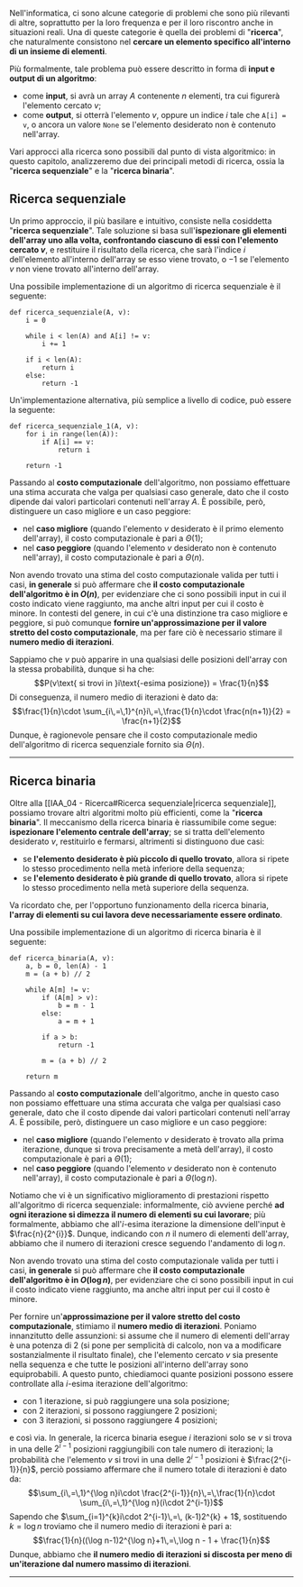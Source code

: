 Nell'informatica, ci sono alcune categorie di problemi che sono più rilevanti di altre, soprattutto per la loro frequenza e per il loro riscontro anche in situazioni reali. Una di queste categorie è quella dei problemi di "**ricerca**", che naturalmente consistono nel **cercare un elemento specifico all'interno di un insieme di elementi**.

Più formalmente, tale problema può essere descritto in forma di **input e output di un algoritmo**:
- come **input**, si avrà un array $A$ contenente $n$ elementi, tra cui figurerà l'elemento cercato $v$;
- come **output**, si otterrà l'elemento $v$, oppure un indice $i$ tale che `A[i] = v`, o ancora un valore `None` se l'elemento desiderato non è contenuto nell'array.

Vari approcci alla ricerca sono possibili dal punto di vista algoritmico: in questo capitolo, analizzeremo due dei principali metodi di ricerca, ossia la "**ricerca sequenziale**" e la "**ricerca binaria**".
## Ricerca sequenziale

Un primo approccio, il più basilare e intuitivo, consiste nella cosiddetta "**ricerca sequenziale**". Tale soluzione si basa sull'**ispezionare gli elementi dell'array uno alla volta, confrontando ciascuno di essi con l'elemento cercato $v$**, e restituire il risultato della ricerca, che sarà l'indice $i$ dell'elemento all'interno dell'array se esso viene trovato, o $-1$ se l'elemento $v$ non viene trovato all'interno dell'array.

Una possibile implementazione di un algoritmo di ricerca sequenziale è il seguente:

```
def ricerca_sequenziale(A, v):
	i = 0
	
	while i < len(A) and A[i] != v:
		i += 1
	
	if i < len(A):
		return i
	else:
		return -1
```

Un'implementazione alternativa, più semplice a livello di codice, può essere la seguente:

```
def ricerca_sequenziale_1(A, v):
	for i in range(len(A)):
		if A[i] == v:
			return i
	
	return -1
```

Passando al **costo computazionale** dell'algoritmo, non possiamo effettuare una stima accurata che valga per qualsiasi caso generale, dato che il costo dipende dai valori particolari contenuti nell'array $A$. È possibile, però, distinguere un caso migliore e un caso peggiore:
- nel **caso migliore** (quando l'elemento $v$ desiderato è il primo elemento dell'array), il costo computazionale è pari a $\Theta(1)$;
- nel **caso peggiore** (quando l'elemento $v$ desiderato non è contenuto nell'array), il costo computazionale è pari a $\Theta(n)$.

Non avendo trovato una stima del costo computazionale valida per tutti i casi, **in generale** si può affermare che **il costo computazionale dell'algoritmo è in $O(n)$**, per evidenziare che ci sono possibili input in cui il costo indicato viene raggiunto, ma anche altri input per cui il costo è minore. In contesti del genere, in cui c'è una distinzione tra caso migliore e peggiore, si può comunque **fornire un'approssimazione per il valore stretto del costo computazionale**, ma per fare ciò è necessario stimare il **numero medio di iterazioni**.

Sappiamo che $v$ può apparire in una qualsiasi delle posizioni dell'array con la stessa probabilità, dunque si ha che:
$$P(v\text{ si trovi in }i\text{-esima posizione}) = \frac{1}{n}$$
Di conseguenza, il numero medio di iterazioni è dato da:
$$\frac{1}{n}\cdot \sum_{i\,=\,1}^{n}i\,=\,\frac{1}{n}\cdot \frac{n(n+1)}{2} = \frac{n+1}{2}$$
Dunque, è ragionevole pensare che il costo computazionale medio dell'algoritmo di ricerca sequenziale fornito sia $\Theta(n)$.
___
## Ricerca binaria

Oltre alla [[IAA_04 - Ricerca#Ricerca sequenziale|ricerca sequenziale]], possiamo trovare altri algoritmi molto più efficienti, come la "**ricerca binaria**". Il meccanismo della ricerca binaria è riassumibile come segue: **ispezionare l'elemento centrale dell'array**; se si tratta dell'elemento desiderato $v$, restituirlo e fermarsi, altrimenti si distinguono due casi:
- se **l'elemento desiderato è più piccolo di quello trovato**, allora si ripete lo stesso procedimento nella metà inferiore della sequenza;
- se **l'elemento desiderato è più grande di quello trovato**, allora si ripete lo stesso procedimento nella metà superiore della sequenza.

Va ricordato che, per l'opportuno funzionamento della ricerca binaria, **l'array di elementi su cui lavora deve necessariamente essere ordinato**.

Una possibile implementazione di un algoritmo di ricerca binaria è il seguente:

```
def ricerca_binaria(A, v):
	a, b = 0, len(A) - 1
	m = (a + b) // 2
	
	while A[m] != v:
		if (A[m] > v):
			b = m - 1
		else:
			a = m + 1
		
		if a > b:
			return -1
		
		m = (a + b) // 2
	
	return m
```

Passando al **costo computazionale** dell'algoritmo, anche in questo caso non possiamo effettuare una stima accurata che valga per qualsiasi caso generale, dato che il costo dipende dai valori particolari contenuti nell'array $A$. È possibile, però, distinguere un caso migliore e un caso peggiore:
- nel **caso migliore** (quando l'elemento $v$ desiderato è trovato alla prima iterazione, dunque si trova precisamente a metà dell'array), il costo computazionale è pari a $\Theta(1)$;
- nel **caso peggiore** (quando l'elemento $v$ desiderato non è contenuto nell'array), il costo computazionale è pari a $\Theta(\log n)$.

Notiamo che vi è un significativo miglioramento di prestazioni rispetto all'algoritmo di ricerca sequenziale: informalmente, ciò avviene perché **ad ogni iterazione si dimezza il numero di elementi su cui lavorare**; più formalmente, abbiamo che all'$i$-esima iterazione la dimensione dell'input è $\frac{n}{2^{i}}$. Dunque, indicando con $n$ il numero di elementi dell'array, abbiamo che il numero di iterazioni cresce seguendo l'andamento di $\log n$.

Non avendo trovato una stima del costo computazionale valida per tutti i casi, **in generale** si può affermare che **il costo computazionale dell'algoritmo è in $O(\log n)$**, per evidenziare che ci sono possibili input in cui il costo indicato viene raggiunto, ma anche altri input per cui il costo è minore. 

Per fornire un'**approssimazione per il valore stretto del costo computazionale**, stimiamo il **numero medio di iterazioni**. Poniamo innanzitutto delle assunzioni: si assume che il numero di elementi dell'array è una potenza di 2 (si pone per semplicità di calcolo, non va a modificare sostanzialmente il risultato finale), che l'elemento cercato $v$ sia presente nella sequenza e che tutte le posizioni all'interno dell'array sono equiprobabili. A questo punto, chiediamoci quante posizioni possono essere controllate alla $i$-esima iterazione dell'algoritmo:
- con 1 iterazione, si può raggiungere una sola posizione;
- con 2 iterazioni, si possono raggiungere 2 posizioni;
- con 3 iterazioni, si possono raggiungere 4 posizioni;

e così via. In generale, la ricerca binaria esegue $i$ iterazioni solo se $v$ si trova in una delle $2^{i - 1}$ posizioni raggiungibili con tale numero di iterazioni; la probabilità che l'elemento $v$ si trovi in una delle $2^{i -1}$ posizioni è $\frac{2^{i-1}}{n}$, perciò possiamo affermare che il numero totale di iterazioni è dato da:
$$\sum_{i\,=\,1}^{\log n}i\cdot \frac{2^{i-1}}{n}\,=\,\frac{1}{n}\cdot \sum_{i\,=\,1}^{\log n}(i\cdot 2^{i-1})$$
Sapendo che $\sum_{i=1}^{k}i\cdot 2^{i-1}\,=\, (k-1)2^{k} + 1$, sostituendo $k = \log n$ troviamo che il numero medio di iterazioni è pari a:
$$\frac{1}{n}((\log n-1)2^{\log n}+1\,=\,\log n - 1 + \frac{1}{n}$$
Dunque, abbiamo che **il numero medio di iterazioni si discosta per meno di un'iterazione dal numero massimo di iterazioni**.
___